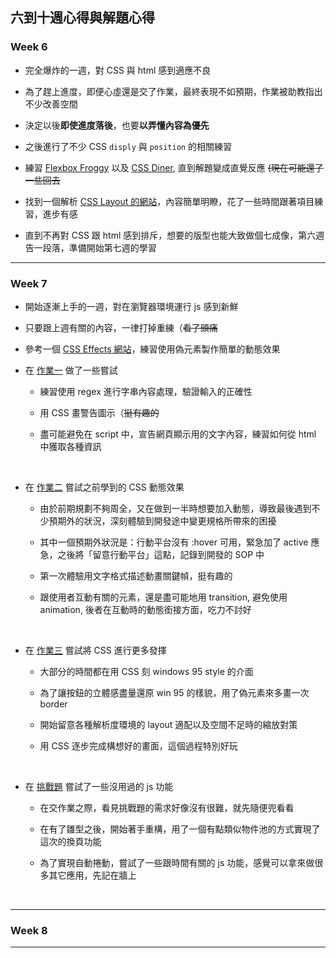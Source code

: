 ## 六到十週心得與解題心得

### Week 6

- 完全爆炸的一週，對 CSS 與 html 感到適應不良

- 為了趕上進度，即便心虛還是交了作業，最終表現不如預期，作業被助教指出不少改善空間

- 決定以後**即使進度落後**，也要**以弄懂內容為優先**

- 之後進行了不少 CSS `disply` 與 `position` 的相關練習

- 練習 [Flexbox Froggy](http://flexboxfroggy.com/) 以及 [CSS Diner](https://flukeout.github.io/),  直到解題變成直覺反應 ~~(現在可能還了一些回去~~

- 找到一個解析 [CSS Layout 的網站](https://zh-tw.learnlayout.com/toc.html)，內容簡單明瞭，花了一些時間跟著項目練習，進步有感

- 直到不再對 CSS 跟 html 感到排斥，想要的版型也能大致做個七成像，第六週告一段落，準備開始第七週的學習

---

### Week 7

- 開始逐漸上手的一週，對在瀏覽器環境運行 js 感到新鮮

- 只要跟上週有關的內容，一律打掉重練（~~看了頭痛~~

- 參考一個 [CSS Effects 網站](https://emilkowalski.github.io/css-effects-snippets/)，練習使用偽元素製作簡單的動態效果

- 在 [作業一](https://lidemy.github.io/mentor-program-4th-WooooHuan/homeworks/week7/hw1/) 做了一些嘗試

    - 練習使用 regex 進行字串內容處理，驗證輸入的正確性

    - 用 CSS 畫警告圖示（~~挺有趣的~~

    - 盡可能避免在 script 中，宣告網頁顯示用的文字內容，練習如何從 html 中獲取各種資訊

    <br>
    
- 在 [作業二](https://lidemy.github.io/mentor-program-4th-WooooHuan/homeworks/week7/hw2/) 嘗試之前學到的 CSS 動態效果

    - 由於前期規劃不夠周全，又在做到一半時想要加入動態，導致最後遇到不少預期外的狀況，深刻體驗到開發途中變更規格所帶來的困擾

    - 其中一個預期外狀況是：行動平台沒有 :hover 可用，緊急加了 active 應急，之後將「留意行動平台」這點，記錄到開發的 SOP 中

    - 第一次體驗用文字格式描述動畫關鍵幀，挺有趣的

    - 跟使用者互動有關的元素，還是盡可能地用 transition, 避免使用 animation, 後者在互動時的動態銜接方面，吃力不討好

    <br>


- 在 [作業三](https://lidemy.github.io/mentor-program-4th-WooooHuan/homeworks/week7/hw3/) 嘗試將 CSS 進行更多發揮

    - 大部分的時間都在用 CSS 刻 windows 95 style 的介面

    - 為了讓按鈕的立體感盡量還原 win 95 的樣貌，用了偽元素來多畫一次 border

    - 開始留意各種解析度環境的 layout 適配以及空間不足時的縮放對策

    - 用 CSS 逐步完成構想好的畫面，這個過程特別好玩

    <br>

- 在 [挑戰題](https://lidemy.github.io/mentor-program-4th-WooooHuan/homeworks/week7/ch1/) 嘗試了一些沒用過的 js 功能

    - 在交作業之際，看見挑戰題的需求好像沒有很難，就先隨便兜看看

    - 在有了雛型之後，開始著手重構，用了一個有點類似物件池的方式實現了這次的換頁功能

    - 為了實現自動捲動，嘗試了一些跟時間有關的 js 功能，感覺可以拿來做很多其它應用，先記在牆上

    <br>

---

### Week 8


---
